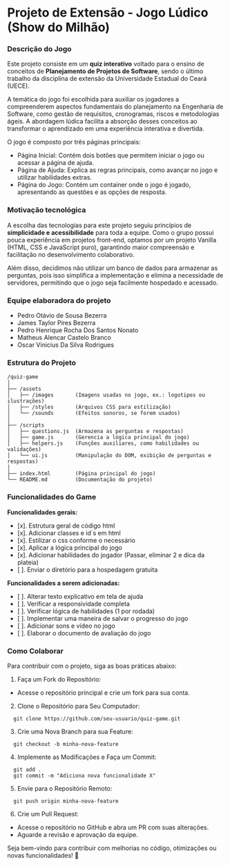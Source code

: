 # Projeto de Extensão - Jogo Lúdico (Show do Milhão)

### Descrição do Jogo

Este projeto consiste em um **quiz interativo** voltado para o ensino de conceitos de **Planejamento de Projetos de Software**, sendo o último trabalho da disciplina de extensão da Universidade Estadual do Ceará (UECE).

A temática do jogo foi escolhida para auxiliar os jogadores a compreenderem aspectos fundamentais do planejamento na Engenharia de Software, como gestão de requisitos, cronogramas, riscos e metodologias ágeis. A abordagem lúdica facilita a absorção desses conceitos ao transformar o aprendizado em uma experiência interativa e divertida.

O jogo é composto por três páginas principais:
- Página Inicial: Contém dois botões que permitem iniciar o jogo ou acessar a página de ajuda.
- Página de Ajuda: Explica as regras principais, como avançar no jogo e utilizar habilidades extras.
- Página do Jogo: Contém um container onde o jogo é jogado, apresentando as questões e as opções de resposta.

### Motivação tecnológica
A escolha das tecnologias para este projeto seguiu princípios de **simplicidade e acessibilidade** para toda a equipe. Como o grupo possui pouca experiência em projetos front-end, optamos por um projeto Vanilla (HTML, CSS e JavaScript puro), garantindo maior compreensão e facilitação no desenvolvimento colaborativo.

Além disso, decidimos não utilizar um banco de dados para armazenar as perguntas, pois isso simplifica a implementação e elimina a necessidade de servidores, permitindo que o jogo seja facilmente hospedado e acessado.

### Equipe elaboradora do projeto
- Pedro Otávio de Sousa Bezerra
- James Taylor Pires Bezerra
- Pedro Henrique Rocha Dos Santos Nonato
- Matheus Alencar Castelo Branco
- Oscar Vinicius Da Silva Rodrigues

### Estrutura do Projeto

```
/quiz-game
│
├── /assets
│   ├── /images       (Imagens usadas no jogo, ex.: logotipos ou ilustrações)
│   ├── /styles       (Arquivos CSS para estilização)
│   └── /sounds       (Efeitos sonoros, se forem usados)
│
├── /scripts
│   ├── questions.js  (Armazena as perguntas e respostas)
│   ├── game.js       (Gerencia a lógica principal do jogo)
│   ├── helpers.js    (Funções auxiliares, como habilidades ou validações)
│   └── ui.js         (Manipulação do DOM, exibição de perguntas e respostas)
│
├── index.html        (Página principal do jogo)
└── README.md         (Documentação do projeto)
```

### Funcionalidades do Game
**Funcionalidades gerais:**
- [x]. Estrutura geral de código html
- [x]. Adicionar classes e id´s em html
- [x]. Estilizar o css conforme o necessário
- [x]. Aplicar a lógica principal do jogo
- [x]. Adicionar habilidades do jogador (Passar, eliminar 2 e dica da plateia)
- [ ]. Enviar o diretório para a hospedagem gratuita 

**Funcionalidades a serem adicionadas:**
- [ ]. Alterar texto explicativo em tela de ajuda
- [ ]. Verificar a responsividade completa
- [ ]. Verificar lógica de habilidades (1 por rodada)
- [ ]. Implementar uma maneira de salvar o progresso do jogo
- [ ]. Adicionar sons e vídeo no jogo
- [ ]. Elaborar o documento de avaliação do jogo

### Como Colaborar

Para contribuir com o projeto, siga as boas práticas abaixo:

1. Faça um Fork do Repositório:
 - Acesse o repositório principal e crie um fork para sua conta.

2. Clone o Repositório para Seu Computador:
```
  git clone https://github.com/seu-usuario/quiz-game.git
```

3. Crie uma Nova Branch para sua Feature:
```
  git checkout -b minha-nova-feature
```

4. Implemente as Modificações e Faça um Commit:
```
  git add .
  git commit -m "Adiciona nova funcionalidade X"
```
5. Envie para o Repositório Remoto:
```
  git push origin minha-nova-feature
```

6. Crie um Pull Request:
- Acesse o repositório no GitHub e abra um PR com suas alterações.
- Aguarde a revisão e aprovação da equipe.

Seja bem-vindo para contribuir com melhorias no código, otimizações ou novas funcionalidades! 🚀